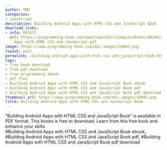 ```yaml
---
author: TBD
categories:
- JavaScript
description: Building Android Apps with HTML CSS and JavaScript Book
download_links:
- info: 081017
  url: https://programming-book.com/download/2017/ComputerBooks/081017/Building Android
    Apps with HTML CSS and JavaScript.pdf
image: https://www.programming-book.com/doc-images/10045.png
layout: post
permalink: /building-android-apps-with-html-css-and-javascript-book.html
tags:
- free book download
- free pdf download
- free programming ebook
- pdf free
- Building Android Apps with HTML CSS and JavaScript Book ebook
- Building Android Apps with HTML CSS and JavaScript Book pdf
- Building Android Apps with HTML CSS and JavaScript Book pdf download
thumbnail_url: https://www.programming-book.com/doc-images/10045.png
title: Building Android Apps with HTML CSS and JavaScript Book
---
```


 
<div class="item-desc text-justify">
  "Building Android Apps with HTML CSS and JavaScript Book" is available in PDF format. This books is free to download. Learn from this free book and enhance your skills.
  <br>
  #Building Android Apps with HTML CSS and JavaScript Book ebook, #Building Android Apps with HTML CSS and JavaScript Book pdf, #Building Android Apps with HTML CSS and JavaScript Book pdf download
</div>